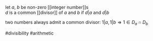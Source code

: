 let $a$, $b$ be non-zero [[integer number]]s  
$d$ is a common [[divisor]] of $a$ and $b$ if $d|a$ and $d|b$  
  
two numbers always admit a common divisor: $1|a, 1|b \Rightarrow 1\in D_a\cap D_b$  

#divisibility
#arithmetic 